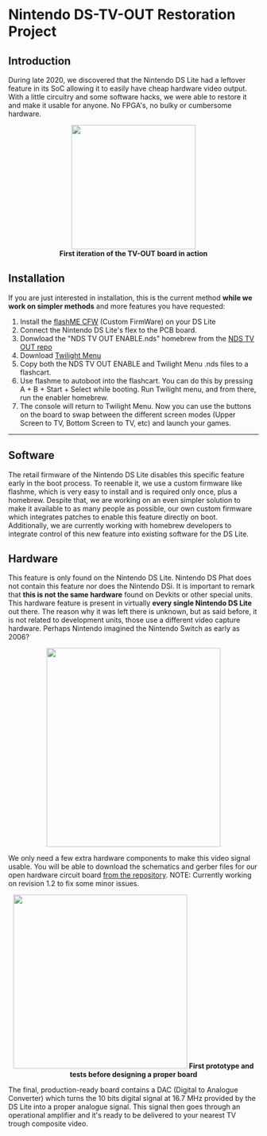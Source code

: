 # Nintendo DS-TV-OUT Restoration Project

## Introduction

During late 2020, we discovered that the Nintendo DS Lite had a leftover feature in its SoC allowing it to easily have cheap hardware video output. With a little circuitry and some software hacks, we were able to restore it and make it usable for anyone. No FPGA's, no bulky or cumbersome hardware.

<center>
<img src="https://raw.githubusercontent.com/LostNintendoHistory/lostnintendohistory.github.io/main/img/NDSTVOUT/DSTVOUT.jpg" width="250" height="250"><br></center>
<center>
  <b>First iteration of the TV-OUT board in action</b>
  </center>

## Installation 

If you are just interested in installation, this is the current method **while we work on simpler methods** and more features you have requested:

1. Install the [flashME CFW](https://ezflash.sosuke.com/wiki/index.php/Flashme) (Custom FirmWare) on your DS Lite
2. Connect the Nintendo DS Lite's flex to the PCB board.
3. Donwload the "NDS TV OUT ENABLE.nds" homebrew from the [NDS TV OUT repo](https://github.com/LostNintendoHistory/Lost-NDS-TV)
4. Download [Twilight Menu](https://github.com/DS-Homebrew/TWiLightMenu/releases)
5. Copy both the NDS TV OUT ENABLE and Twilight Menu .nds files to a flashcart.
6. Use flashme to autoboot into the flashcart. You can do this by pressing A + B + Start + Select while booting. Run Twilight menu, and from there, run the enabler homebrew.
7. The console will return to Twilight Menu. Now you can use the buttons on the board to swap between the different screen modes (Upper Screen to TV, Bottom Screen to TV, etc) and launch your games.

---

## Software

The retail firmware of the Nintendo DS Lite disables this specific feature early in the boot process. To reenable it, we use a custom firmware like flashme, which is very easy to install and is required only once, plus a homebrew. Despite that, we are working on an even simpler solution to make it available to as many people as possible, our own custom firmware which integrates patches to enable this feature directly on boot. Additionally, we are currently working with homebrew developers to integrate control of this new feature into existing software for the DS Lite.

## Hardware

This feature is only found on the Nintendo DS Lite. Nintendo DS Phat does not contain this feature nor does the Nintendo DSi. It is important to remark that **this is not the same hardware** found on Devkits or other special units. This hardware feature is present in virtually **every single Nintendo DS Lite** out there. The reason why it was left there is unknown, but as said before, it is not related to development units, those use a different video capture hardware. Perhaps Nintendo imagined the Nintendo Switch as early as 2006?

<center><img src="https://raw.githubusercontent.com/LostNintendoHistory/lostnintendohistory.github.io/main/img/NDSTVOUT/PCB_Rev_11.png" width="350" height="400"></center>


We only need a few extra hardware components to make this video signal usable. You will be able to download the schematics and gerber files for our open hardware circuit board [from the repository](https://github.com/LostNintendoHistory/Lost-NDS-TV). NOTE: Currently working on revision 1.2 to fix some minor issues.

<center>
<img src="https://raw.githubusercontent.com/LostNintendoHistory/lostnintendohistory.github.io/main/img/NDSTVOUT/Prototype.jpg" width="350" height="350">
<b>First prototype and tests before designing a proper board</b>
</center>




The final, production-ready board contains a DAC (Digital to Analogue Converter) which turns the 10 bits digital signal at 16.7 MHz provided by the DS Lite into a proper analogue signal. This signal then goes through an operational amplifier and it's ready to be delivered to your nearest TV trough composite video.


